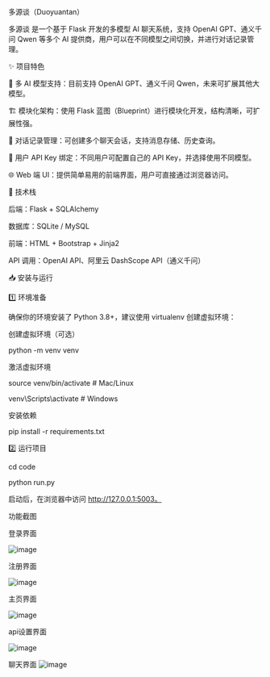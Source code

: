 多源谈（Duoyuantan）

多源谈 是一个基于 Flask 开发的多模型 AI 聊天系统，支持 OpenAI GPT、通义千问 Qwen 等多个 AI 提供商，用户可以在不同模型之间切换，并进行对话记录管理。

✨ 项目特色

📌 多 AI 模型支持：目前支持 OpenAI GPT、通义千问 Qwen，未来可扩展其他大模型。

🏗 模块化架构：使用 Flask 蓝图（Blueprint）进行模块化开发，结构清晰，可扩展性强。

📄 对话记录管理：可创建多个聊天会话，支持消息存储、历史查询。

🔐 用户 API Key 绑定：不同用户可配置自己的 API Key，并选择使用不同模型。

🌐 Web 端 UI：提供简单易用的前端界面，用户可直接通过浏览器访问。

🚀 技术栈

后端：Flask + SQLAlchemy

数据库：SQLite / MySQL

前端：HTML + Bootstrap + Jinja2

API 调用：OpenAI API、阿里云 DashScope API（通义千问）

📥 安装与运行

1️⃣ 环境准备

确保你的环境安装了 Python 3.8+，建议使用 virtualenv 创建虚拟环境：

创建虚拟环境（可选）

python -m venv venv

激活虚拟环境

source venv/bin/activate # Mac/Linux

venv\Scripts\activate # Windows

安装依赖

pip install -r requirements.txt 

2️⃣ 运行项目

cd code

python run.py

启动后，在浏览器中访问 http://127.0.0.1:5003。

功能截图

登录界面

![image](https://github.com/user-attachments/assets/ee45bfb2-efbb-4f1c-a80e-b28cc3d4a0ec)


注册界面

![image](https://github.com/user-attachments/assets/c10bcba1-33f4-4619-854d-27f8035a996b)


主页界面

![image](https://github.com/user-attachments/assets/3af63f54-f1be-420f-955a-f8aec4ce7244)


api设置界面

![image](https://github.com/user-attachments/assets/ecfcea17-5c58-4c9e-8866-1df1393f8d8e)


聊天界面
![image](https://github.com/user-attachments/assets/a85f242f-8ee9-4047-a2ac-ae00a7bb6eae)

